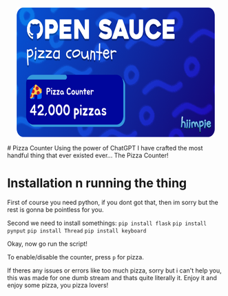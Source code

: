 <p align="center">
  <img width="460" height="300" src="pizza.png">
</p>
# Pizza Counter
Using the power of ChatGPT I have crafted the most handful thing that ever existed ever...
The Pizza Counter!

# Installation n running the thing
First of course you need python, if you dont got that, then im sorry but the rest is gonna be pointless for you.

Second we need to install somethings:
`pip install flask`
`pip install pynput`
`pip install Thread`
`pip install keyboard`

Okay, now go run the script!

To enable/disable the counter, press `p` for pizza.

If theres any issues or errors like too much pizza, sorry but i can't help you, this was made for one dumb stream and thats quite literally it.
Enjoy it and enjoy some pizza, you pizza lovers!
